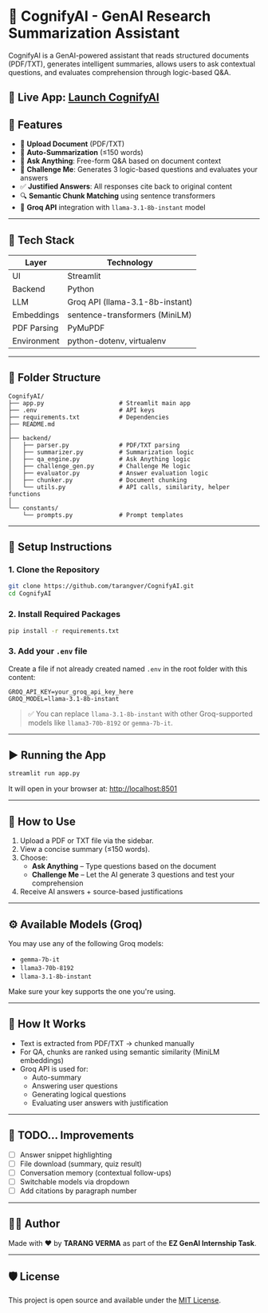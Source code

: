 # 🧠 CognifyAI - GenAI Research Summarization Assistant

CognifyAI is a GenAI-powered assistant that reads structured documents (PDF/TXT), generates intelligent summaries, allows users to ask contextual questions, and evaluates comprehension through logic-based Q&A.

## 🔗 Live App: **[Launch CognifyAI](https://cognifyai-ez.streamlit.app/)**

## 🚀 Features

- 📄 **Upload Document** (PDF/TXT)
- 🧠 **Auto-Summarization** (≤150 words)
- 💬 **Ask Anything**: Free-form Q&A based on document context
- 🧪 **Challenge Me**: Generates 3 logic-based questions and evaluates your answers
- ✅ **Justified Answers**: All responses cite back to original content
- 🔍 **Semantic Chunk Matching** using sentence transformers
- 🔐 **Groq API** integration with `llama-3.1-8b-instant` model

---

## 🧰 Tech Stack

| Layer         | Technology                      |
|---------------|----------------------------------|
| UI            | Streamlit                        |
| Backend       | Python                           |
| LLM           | Groq API (llama-3.1-8b-instant)           |
| Embeddings    | sentence-transformers (MiniLM)   |
| PDF Parsing   | PyMuPDF                          |
| Environment   | python-dotenv, virtualenv        |

---

## 📁 Folder Structure

```
CognifyAI/
├── app.py                     # Streamlit main app
├── .env                       # API keys
├── requirements.txt           # Dependencies
├── README.md
│
├── backend/
│   ├── parser.py              # PDF/TXT parsing
│   ├── summarizer.py          # Summarization logic
│   ├── qa_engine.py           # Ask Anything logic
│   ├── challenge_gen.py       # Challenge Me logic
│   ├── evaluator.py           # Answer evaluation logic
│   ├── chunker.py             # Document chunking
│   └── utils.py               # API calls, similarity, helper functions
│
└── constants/
    └── prompts.py             # Prompt templates
```

---

## 🔧 Setup Instructions

### 1. Clone the Repository

```bash
git clone https://github.com/tarangver/CognifyAI.git
cd CognifyAI
```

### 2. Install Required Packages

```bash
pip install -r requirements.txt
```

### 3. Add your `.env` file

Create a file if not already created named `.env` in the root folder with this content:

```env
GROQ_API_KEY=your_groq_api_key_here
GROQ_MODEL=llama-3.1-8b-instant
```

> ✅ You can replace `llama-3.1-8b-instant` with other Groq-supported models like `llama3-70b-8192` or `gemma-7b-it`.

---

## ▶️ Running the App

```bash
streamlit run app.py
```

It will open in your browser at:
[http://localhost:8501](http://localhost:8501)

---

## 🧪 How to Use

1. Upload a PDF or TXT file via the sidebar.
2. View a concise summary (≤150 words).
3. Choose:
   - **Ask Anything** – Type questions based on the document
   - **Challenge Me** – Let the AI generate 3 questions and test your comprehension
4. Receive AI answers + source-based justifications

---

## ⚙️ Available Models (Groq)

You may use any of the following Groq models:

- `gemma-7b-it`
- `llama3-70b-8192`
- `llama-3.1-8b-instant`

Make sure your key supports the one you're using.

---

## 🧠 How It Works

- Text is extracted from PDF/TXT → chunked manually
- For QA, chunks are ranked using semantic similarity (MiniLM embeddings)
- Groq API is used for:
  - Auto-summary
  - Answering user questions
  - Generating logical questions
  - Evaluating user answers with justification

---

## 📌 TODO... Improvements

- [ ] Answer snippet highlighting
- [ ] File download (summary, quiz result)
- [ ] Conversation memory (contextual follow-ups)
- [ ] Switchable models via dropdown
- [ ] Add citations by paragraph number

---

## 👨‍💻 Author



Made with ❤️ by **TARANG VERMA** as part of the **EZ GenAI Internship Task**.

---

## 🛡️ License

This project is open source and available under the [MIT License](LICENSE).
